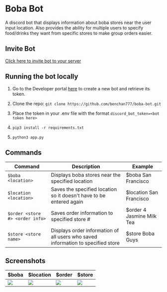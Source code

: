# Boba Bot
A discord bot that displays information about boba stores near the user input location. Also provides the ability for multiple users to specify food/drinks they want from specific stores to make group orders easier.

## Invite Bot
[Click here to invite bot to your server](https://discord.com/api/oauth2/authorize?client_id=821142110072864789&permissions=2148001856&scope=bot)


## Running the bot locally
1. Go to the Developer portal [here](https://discord.com/developers/applications) to create a new bot and retrieve its token.

2. Clone the repo:
`git clone https://github.com/benchan777/boba-bot.git`

3. Place the token in your .env file with the format `discord_bot_token=<bot token here>`

4. `pip3 install -r requirements.txt`

5. `python3 app.py`

## Commands
| Command 	| Description 	| Example 	|
|-	|-	|-	|
| `$boba <location>` 	| Displays boba stores near the specified location 	| $boba San Francisco 	|
| `$location <location>` 	| Saves the specified location so it doesn't have to be entered again 	| $location San Francisco 	|
| `$order <store #> <order info>` 	| Saves order information to specified store # 	| $order 4 Jasmine Milk Tea 	|
| `$store <store name>` 	| Displays order information of all users who saved information to specified store 	| $store Boba Guys 	|

## Screenshots
| $boba | $location | $order | $store |
|- |- |- |- |
| ![](https://i.imgur.com/vzD8N36.png) | ![](https://i.imgur.com/85eTdge.png) | ![](https://i.imgur.com/Zcf4TbA.png) | ![](https://i.imgur.com/6rjYQCY.png) |